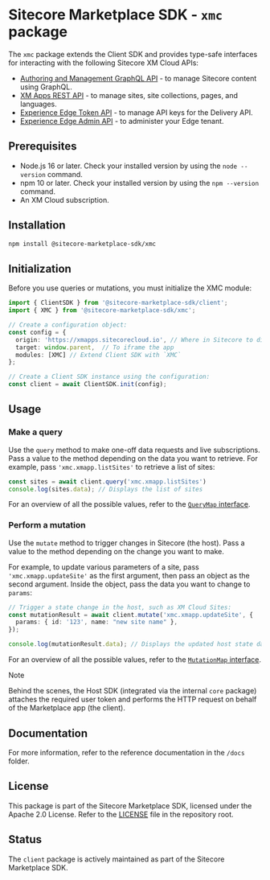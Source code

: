# Sitecore Marketplace SDK - `xmc` package

The `xmc` package extends the Client SDK and provides type-safe interfaces for interacting with the following Sitecore XM Cloud APIs:
-   [Authoring and Management GraphQL API](https://doc.sitecore.com/xmc/en/developers/xm-cloud/sitecore-authoring-and-management-graphql-api.html) - to manage Sitecore content using GraphQL.
-   [XM Apps REST API](https://api-docs.sitecore.com/xmc/xm-apps-api) - to manage sites, site collections, pages, and languages.
-   [Experience Edge Token API](https://doc.sitecore.com/xmc/en/developers/xm-cloud/experience-edge-for-xm-apis.html) - to manage API keys for the Delivery API.
-   [Experience Edge Admin API](https://doc.sitecore.com/xmc/en/developers/xm-cloud/experience-edge-for-xm-apis.html) - to administer your Edge tenant.

## Prerequisites
- Node.js 16 or later. Check your installed version by using the `node --version` command.
- npm 10 or later. Check your installed version by using the `npm --version` command.
- An XM Cloud subscription.

## Installation

```bash
npm install @sitecore-marketplace-sdk/xmc
```

## Initialization
Before you use queries or mutations, you must initialize the XMC module:

```typescript
import { ClientSDK } from '@sitecore-marketplace-sdk/client';
import { XMC } from '@sitecore-marketplace-sdk/xmc';

// Create a configuration object:
const config = {
  origin: 'https://xmapps.sitecorecloud.io', // Where in Sitecore to display the app
  target: window.parent,  // To iframe the app
  modules: [XMC] // Extend Client SDK with `XMC`
};

// Create a Client SDK instance using the configuration:
const client = await ClientSDK.init(config);
```

## Usage
### Make a query
Use the `query` method to make one-off data requests and live subscriptions. Pass a value to the method depending on the data you want to retrieve. For example, pass `'xmc.xmapp.listSites'` to retrieve a list of sites:

```typescript
const sites = await client.query('xmc.xmapp.listSites')
console.log(sites.data); // Displays the list of sites
```

For an overview of all the possible values, refer to the [`QueryMap` interface](../../docs/modules/xmc/interfaces/QueryMap.md).

### Perform a mutation
Use the `mutate` method to trigger changes in Sitecore (the host). Pass a value to the method depending on the change you want to make.

For example, to update various parameters of a site, pass `'xmc.xmapp.updateSite'` as the first argument, then pass an object as the second argument. Inside the object, pass the data you want to change to `params`:

```typescript
// Trigger a state change in the host, such as XM Cloud Sites:
const mutationResult = await client.mutate('xmc.xmapp.updateSite', {
  params: { id: '123', name: "new site name" },
});

console.log(mutationResult.data); // Displays the updated host state data
```

For an overview of all the possible values, refer to the [`MutationMap` interface](../../docs/modules/xmc/interfaces/MutationMap.md).

> [!NOTE]
> Behind the scenes, the Host SDK (integrated via the internal `core` package) attaches the required user token and performs the HTTP request on behalf of the Marketplace app (the client).

## Documentation

For more information, refer to the reference documentation in the `/docs` folder.

## License 
This package is part of the Sitecore Marketplace SDK, licensed under the Apache 2.0 License. Refer to the [LICENSE](../../LICENSE.MD) file in the repository root.

## Status
The `client` package is actively maintained as part of the Sitecore Marketplace SDK.
